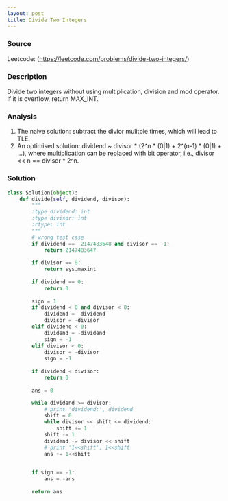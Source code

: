 ```yaml
---
layout: post
title: Divide Two Integers
---
```


### Source
Leetcode: (https://leetcode.com/problems/divide-two-integers/)

### Description
Divide two integers without using multiplication, division and mod operator.  
If it is overflow, return MAX_INT.

### Analysis
1. The naive solution: subtract the divior mulitple times, which will lead to TLE.
2. An optimised solution: dividend ~ divisor * (2^n * (0|1) + 2^(n-1) * (0|1) + ...), where multiplication can be replaced with bit operator, i.e., divisor << n == divisor * 2^n.


### Solution
```python
class Solution(object):
    def divide(self, dividend, divisor):
        """
        :type dividend: int
        :type divisor: int
        :rtype: int
        """
        # wrong test case
        if dividend == -2147483648 and divisor == -1:
            return 2147483647
        
        if divisor == 0:
            return sys.maxint
        
        if dividend == 0:
            return 0
        
        sign = 1
        if dividend < 0 and divisor < 0:
            dividend = -dividend
            divisor = -divisor
        elif dividend < 0:
            dividend = -dividend
            sign = -1
        elif divisor < 0:
            divisor = -divisor
            sign = -1
        
        if dividend < divisor:
            return 0
        
        ans = 0

        while dividend >= divisor:
            # print 'dividend:', dividend
            shift = 0
            while divisor << shift <= dividend:
                shift += 1
            shift -= 1
            dividend -= divisor << shift
            # print '1<<shift', 1<<shift
            ans += 1<<shift

            
        if sign == -1:
            ans = -ans
            
        return ans
```
